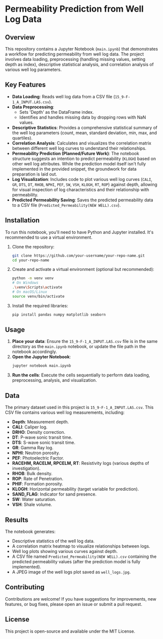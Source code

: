 # Permeability Prediction from Well Log Data

## Overview
This repository contains a Jupyter Notebook (`main.ipynb`) that demonstrates a workflow for predicting permeability from well log data. The project involves data loading, preprocessing (handling missing values, setting depth as index), descriptive statistical analysis, and correlation analysis of various well log parameters.

## Key Features
- **Data Loading**: Reads well log data from a CSV file (`15_9-F-1_A_INPUT.LAS.csv`).
- **Data Preprocessing**:
  - Sets 'Depth' as the DataFrame index.
  - Identifies and handles missing data by dropping rows with NaN values.
- **Descriptive Statistics**: Provides a comprehensive statistical summary of the well log parameters (count, mean, standard deviation, min, max, and quartiles).
- **Correlation Analysis**: Calculates and visualizes the correlation matrix between different well log curves to understand their relationships.
- **Permeability Prediction (Planned/Future Work)**: The notebook structure suggests an intention to predict permeability (`KLOGH`) based on other well log attributes. While the prediction model itself isn't fully implemented in the provided snippet, the groundwork for data preparation is laid out.
- **Log Visualization**: Includes code to plot various well log curves (`CALI`, `GR`, `DTS`, `DT`, `RHOB`, `NPHI`, `PEF`, `SW`, `VSH`, `KLOGH`, `RT`, `ROP`) against depth, allowing for visual inspection of log characteristics and their relationship with permeability.
- **Predicted Permeability Saving**: Saves the predicted permeability data to a CSV file (`Predicted_Permeability(NEW WELL).csv`).

## Installation
To run this notebook, you'll need to have Python and Jupyter installed. It's recommended to use a virtual environment.

1. Clone the repository:
   ```bash
   git clone https://github.com/your-username/your-repo-name.git
   cd your-repo-name
   ```

2. Create and activate a virtual environment (optional but recommended):
   ```bash
   python -m venv venv
   # On Windows
   .\venv\Scripts\activate
   # On macOS/Linux
   source venv/bin/activate
   ```

3. Install the required libraries:
   ```bash
   pip install pandas numpy matplotlib seaborn
   ```

## Usage
1. **Place your data**: Ensure the `15_9-F-1_A_INPUT.LAS.csv` file is in the same directory as the `main.ipynb` notebook, or update the file path in the notebook accordingly.
2. **Open the Jupyter Notebook**:
   ```bash
   jupyter notebook main.ipynb
   ```
3. **Run the cells**: Execute the cells sequentially to perform data loading, preprocessing, analysis, and visualization.

## Data
The primary dataset used in this project is `15_9-F-1_A_INPUT.LAS.csv`. This CSV file contains various well log measurements, including:
- **Depth**: Measurement depth.
- **CALI**: Caliper log.
- **DRHO**: Density correction.
- **DT**: P-wave sonic transit time.
- **DTS**: S-wave sonic transit time.
- **GR**: Gamma Ray log.
- **NPHI**: Neutron porosity.
- **PEF**: Photoelectric Factor.
- **RACEHM, RACELM, RPCELM, RT**: Resistivity logs (various depths of investigation).
- **RHOB**: Bulk density.
- **ROP**: Rate of Penetration.
- **PHIF**: Formation porosity.
- **KLOGH**: Horizontal permeability (target variable for prediction).
- **SAND_FLAG**: Indicator for sand presence.
- **SW**: Water saturation.
- **VSH**: Shale volume.

## Results
The notebook generates:
- Descriptive statistics of the well log data.
- A correlation matrix heatmap to visualize relationships between logs.
- Well log plots showing various curves against depth.
- A CSV file named `Predicted_Permeability(NEW WELL).csv` containing the predicted permeability values (after the prediction model is fully implemented).
- A JPEG image of the well logs plot saved as `well_logs.jpg`.

## Contributing
Contributions are welcome! If you have suggestions for improvements, new features, or bug fixes, please open an issue or submit a pull request.

## License
This project is open-source and available under the MIT License.